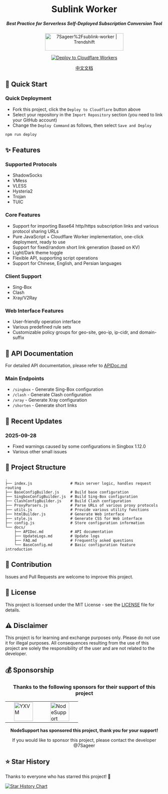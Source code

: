 <div align="center">
  <h1><b>Sublink Worker</b></h1>
  <h5><i>Best Practice for Serverless Self-Deployed Subscription Conversion Tool</i></h5>
  
  <a href="https://trendshift.io/repositories/12291" target="_blank">
    <img src="https://trendshift.io/api/badge/repositories/12291" alt="7Sageer%2Fsublink-worker | Trendshift" width="250" height="55"/>
  </a>
  
  <!-- <p>
    <a href="https://sublink-worker.sageer.me">https://sublink-worker.sageer.me</a>
  </p> -->
  <br>

  <p>
    <a href="https://dash.cloudflare.com/?to=/:account/workers-and-pages/create">
      <img src="https://deploy.workers.cloudflare.com/button" alt="Deploy to Cloudflare Workers"/>
    </a>
  </p>
  
  <p><a href="/docs/README_CN.md">中文文档</a></p>
</div>

## 🚀 Quick Start

### Quick Deployment
- Fork this project, click the `Deploy to Cloudflare` button above
- Select your repository in the `Import Repository` section (you need to link your GitHub account)
- Change the `Deploy Command` as follows, then select `Save and Deploy`
``` bash
npm run deploy
```

## ✨ Features

### Supported Protocols
- ShadowSocks
- VMess
- VLESS
- Hysteria2
- Trojan
- TUIC

### Core Features
- Support for importing Base64 http/https subscription links and various protocol sharing URLs
- Pure JavaScript + Cloudflare Worker implementation, one-click deployment, ready to use
- Support for fixed/random short link generation (based on KV)
- Light/Dark theme toggle
- Flexible API, supporting script operations
- Support for Chinese, English, and Persian languages

### Client Support
- Sing-Box
- Clash
- Xray/V2Ray

### Web Interface Features
- User-friendly operation interface
- Various predefined rule sets
- Customizable policy groups for geo-site, geo-ip, ip-cidr, and domain-suffix

## 📖 API Documentation

For detailed API documentation, please refer to [APIDoc.md](/docs/APIDoc.md)

### Main Endpoints
- `/singbox` - Generate Sing-Box configuration
- `/clash` - Generate Clash configuration
- `/xray` - Generate Xray configuration
- `/shorten` - Generate short links

## 📝 Recent Updates

### 2025-09-28

- Fixed warnings caused by some configurations in Singbox 1.12.0
- Various other small issues

## 🔧 Project Structure

```
.
├── index.js                 # Main server logic, handles request routing
├── BaseConfigBuilder.js     # Build base configuration
├── SingboxConfigBuilder.js  # Build Sing-Box configuration
├── ClashConfigBuilder.js    # Build Clash configuration
├── ProxyParsers.js          # Parse URLs of various proxy protocols
├── utils.js                 # Provide various utility functions
├── htmlBuilder.js           # Generate Web interface
├── style.js                 # Generate CSS for Web interface
├── config.js                # Store configuration information
└── docs/
    ├── APIDoc.md            # API documentation
    ├── UpdateLogs.md        # Update logs
    ├── FAQ.md               # Frequently asked questions
    └── BaseConfig.md        # Basic configuration feature introduction
```

## 🤝 Contribution

Issues and Pull Requests are welcome to improve this project.

## 📄 License

This project is licensed under the MIT License - see the [LICENSE](LICENSE) file for details.

## ⚠️ Disclaimer

This project is for learning and exchange purposes only. Please do not use it for illegal purposes. All consequences resulting from the use of this project are solely the responsibility of the user and are not related to the developer.

## 💰 Sponsorship

<div align="center">
  <h3>Thanks to the following sponsors for their support of this project</h3>
<table border="0">
  <tr>
    <td>
      <a href="https://yxvm.com/" target="_blank" title="YXVM">
        <img src="https://image.779477.xyz/yxvm.png" alt="YXVM" height="60" hspace="20"/>
      </a>
    </td>
    <td>
      <a href="https://github.com/NodeSeekDev/NodeSupport" target="_blank" title="NodeSupport">
        <img src="https://image.779477.xyz/ns.png" alt="NodeSupport" height="60" hspace="20"/>
      </a>
    </td>
  </tr>
</table>
  <p><b>NodeSupport has sponsored this project, thank you for your support!</b></p>
  <p>If you would like to sponsor this project, please contact the developer <a href="https://github.com/7Sageer" style="text-decoration: none;">@7Sageer</a></p>
</div>

## ⭐ Star History

Thanks to everyone who has starred this project! 🌟

<a href="https://star-history.com/#7Sageer/sublink-worker&Date">
 <picture>
   <source media="(prefers-color-scheme: dark)" srcset="https://api.star-history.com/svg?repos=7Sageer/sublink-worker&type=Date&theme=dark" />
   <source media="(prefers-color-scheme: light)" srcset="https://api.star-history.com/svg?repos=7Sageer/sublink-worker&type=Date" />
   <img alt="Star History Chart" src="https://api.star-history.com/svg?repos=7Sageer/sublink-worker&type=Date" />
 </picture>
</a>

 
